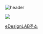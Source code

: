 
![header](https://capsule-render.vercel.app/api?type=Rounded&color=gradient:20BDFF,100:2FE4ED&height=170&section=header&text=YoungJo&fontSize=50&fontColor=FFFFFF)



![](https://emotiondesignlabdotcom.files.wordpress.com/2015/11/edesign_logo_final_last_2.jpg?w=244)

[eDesignLAB주소](https://emotiondesignlab.com/)
